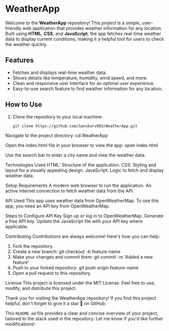# WeatherApp

Welcome to the **WeatherApp** repository! This project is a simple, user-friendly web application that provides weather information for any location. Built using **HTML**, **CSS**, and **JavaScript**, the app fetches real-time weather data to display current conditions, making it a helpful tool for users to check the weather quickly.

## Features

- Fetches and displays real-time weather data.
- Shows details like temperature, humidity, wind speed, and more.
- Clean and responsive user interface for an optimal user experience.
- Easy-to-use search feature to find weather information for any location.

## How to Use

1. Clone the repository to your local machine:
   ```bash
   git clone https://github.com/Sanskarv003/WeatherApp.git
Navigate to the project directory:
cd WeatherApp

Open the index.html file in your browser to view the app:
open index.html

Use the search bar to enter a city name and view the weather data.

Technologies Used
HTML: Structure of the application.
CSS: Styling and layout for a visually appealing design.
JavaScript: Logic to fetch and display weather data.

Setup Requirements
A modern web browser to run the application.
An active internet connection to fetch weather data from the API.

API Used
This app uses weather data from OpenWeatherMap. To use this app, you need an API key from OpenWeatherMap.

Steps to Configure API Key
Sign up or log in to OpenWeatherMap.
Generate a free API key.
Update the JavaScript file with your API key where applicable.

Contributing
Contributions are always welcome! Here's how you can help:

1. Fork the repository.
2. Create a new branch:
   git checkout -b feature-name
3. Make your changes and commit them:
   git commit -m 'Added a new feature'
4. Push to your forked repository:
   git push origin feature-name
5. Open a pull request to this repository.

License
This project is licensed under the MIT License. Feel free to use, modify, and distribute this project.

Thank you for visiting the WeatherApp repository! If you find this project helpful, don't forget to give it a star 🌟 on GitHub.

This `README.md` file provides a clear and concise overview of your project, tailored to the stack used in the repository. Let me know if you'd like further modifications!
